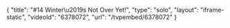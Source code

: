{
    "title": "#14 Winter\u2019s Not Over Yet!",
    "type": "solo",
    "layout": "iframe-static",
    "videoId": "6378072",
    "url": "\/tvpembed\/6378072"
}